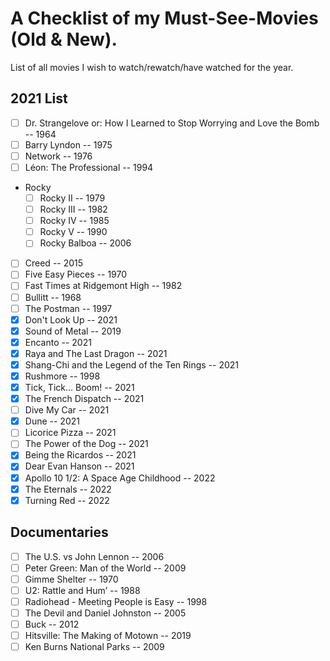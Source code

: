 # A Checklist of my Must-See-Movies (Old & New).

List of all movies I wish to watch/rewatch/have watched for the year.

## 2021 List

- [ ] Dr. Strangelove or: How I Learned to Stop Worrying and Love the Bomb -- 1964
- [ ] Barry Lyndon -- 1975
- [ ] Network -- 1976
- [ ] Léon: The Professional -- 1994
- Rocky
  - [ ] Rocky II -- 1979
  - [ ] Rocky III -- 1982
  - [ ] Rocky IV -- 1985
  - [ ] Rocky V -- 1990
  - [ ] Rocky Balboa -- 2006
- [ ] Creed -- 2015
- [ ] Five Easy Pieces -- 1970
- [ ] Fast Times at Ridgemont High -- 1982
- [ ] Bullitt -- 1968
- [ ] The Postman -- 1997
- [x] Don't Look Up -- 2021
- [x] Sound of Metal -- 2019
- [x] Encanto -- 2021
- [x] Raya and The Last Dragon -- 2021
- [x] Shang-Chi and the Legend of the Ten Rings -- 2021
- [x] Rushmore -- 1998
- [x] Tick, Tick... Boom! -- 2021
- [x] The French Dispatch -- 2021
- [ ] Dive My Car -- 2021
- [x] Dune -- 2021
- [ ] Licorice Pizza -- 2021
- [ ] The Power of the Dog -- 2021
- [x] Being the Ricardos -- 2021
- [x] Dear Evan Hanson -- 2021
- [x] Apollo 10 1/2: A Space Age Childhood -- 2022
- [x] The Eternals -- 2022
- [x] Turning Red -- 2022

## Documentaries

- [ ] The U.S. vs John Lennon -- 2006
- [ ] Peter Green: Man of the World -- 2009
- [ ] Gimme Shelter -- 1970
- [ ] U2: Rattle and Hum’ -- 1988
- [ ] Radiohead - Meeting People is Easy -- 1998
- [ ] The Devil and Daniel Johnston -- 2005
- [ ] Buck -- 2012
- [ ] Hitsville: The Making of Motown -- 2019
- [ ] Ken Burns National Parks -- 2009

